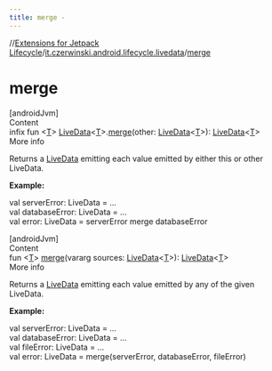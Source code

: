 ```yaml
---
title: merge -
---
```

//[Extensions for Jetpack Lifecycle](../index.html)/[it.czerwinski.android.lifecycle.livedata](index.html)/[merge](merge.html)



# merge  
[androidJvm]  
Content  
infix fun <[T](merge.html)> [LiveData](https://developer.android.com/reference/kotlin/androidx/lifecycle/LiveData.html)<[T](merge.html)>.[merge](merge.html)(other: [LiveData](https://developer.android.com/reference/kotlin/androidx/lifecycle/LiveData.html)<[T](merge.html)>): [LiveData](https://developer.android.com/reference/kotlin/androidx/lifecycle/LiveData.html)<[T](merge.html)>  
More info  


Returns a [LiveData](https://developer.android.com/reference/kotlin/androidx/lifecycle/LiveData.html) emitting each value emitted by either this or other LiveData.



**Example:**

val serverError: LiveData<String> = ...  
val databaseError: LiveData<String> = ...  
val error: LiveData<String> = serverError merge databaseError  


[androidJvm]  
Content  
fun <[T](merge.html)> [merge](merge.html)(vararg sources: [LiveData](https://developer.android.com/reference/kotlin/androidx/lifecycle/LiveData.html)<[T](merge.html)>): [LiveData](https://developer.android.com/reference/kotlin/androidx/lifecycle/LiveData.html)<[T](merge.html)>  
More info  


Returns a [LiveData](https://developer.android.com/reference/kotlin/androidx/lifecycle/LiveData.html) emitting each value emitted by any of the given LiveData.



**Example:**

val serverError: LiveData<String> = ...  
val databaseError: LiveData<String> = ...  
val fileError: LiveData<String> = ...  
val error: LiveData<String> = merge(serverError, databaseError, fileError)  



